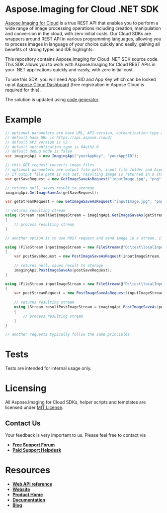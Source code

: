 # Aspose.Imaging for Cloud .NET SDK
[Aspose.Imaging for Cloud](https://products.aspose.cloud/imaging/cloud) is a true REST API that enables you to perform a wide range of image processing operations including creation, manipulation and conversion in the cloud, with zero initial costs. Our Cloud SDKs are wrappers around REST API in various programming languages, allowing you to process images in language of your choice quickly and easily, gaining all benefits of strong types and IDE highlights. 

This repository contains Aspose.Imaging for Cloud .NET SDK source code. This SDK allows you to work with Aspose.Imaging for Cloud REST APIs in your .NET applications quickly and easily, with zero initial cost.

To use this SDK, you will need App SID and App Key which can be looked up at [Aspose Cloud Dashboard](https://dashboard.aspose.cloud/#/apps) (free registration in Aspose Cloud is required for this).

The solution is updated using [code generator](https://github.com/aspose-imaging-cloud/aspose-imaging-cloud-codegen).

# Example
```csharp
// optional parameters are base URL, API version, authentication type and debug mode
// default base URL is https://api.aspose.cloud/
// default API version is v2
// default authentication type is OAuth2.0
// default debug mode is false
var imagingApi = new ImagingApi("yourAppKey", "yourAppSID");

// this GET request converts image files
// optional parameters are output file path, input file folder and Aspose storage name (if you have more than one storage and want to use non-default one) 
// if output file path is not set, resulting image is returned in a stream; otherwise, it's saved at the specified path in the storage and null is returned
var getSaveRequest = new GetImageSaveAsRequest("inputImage.jpg", "png", "ResultFolder/resultImage.png", "InputFolder");

// returns null, saves result to storage
imagingApi.GetImageSaveAs(getSaveRequest);

var getStreamRequest = new GetImageSaveAsRequest("inputImage.jpg", "png", null, "InputFolder");

// returns resulting stream
using (Stream resultGetImageStream = imagingApi.GetImageSaveAs(getStreamRequest))
{
	// process resulting stream
}

// another option is to use POST request and send image in a stream, if it's not present in your storage

using (FileStream inputImageStream = new FileStream(@"D:\test\localInputImage.jpg", FileMode.Open, FileAccess.Read))
{
	var postSaveRequest = new PostImageSaveAsRequest(inputImageStream, "png", "ResultFolder/resultImage.png");
	
	// returns null, saves result to storage
	imagingApi.PostImageSaveAs(postSaveRequest);
}

using (FileStream inputImageStream = new FileStream(@"D:\test\localInputImage.jpg", FileMode.Open, FileAccess.Read))
{
	var postStreamRequest = new PostImageSaveAsRequest(inputImageStream, "png");
	
	// returns resulting stream
	using (Stream resultPostImageStream = imagingApi.PostImageSaveAs(postStreamRequest))
	{
		// process resulting stream
	}
}

// another requests typically follow the same principles
```

# Tests
Tests are intended for internal usage only.

# Licensing
All Aspose.Imaging for Cloud SDKs, helper scripts and templates are licensed under [MIT License](LICENSE).

## Contact Us
Your feedback is very important to us. Please feel free to contact via
+ [**Free Support Forum**](https://forum.aspose.cloud/c/imaging)
+ [**Paid Support Helpdesk**](https://helpdesk.aspose.imaging/)

# Resources
+ [**Web API reference**](https://apireference.aspose.cloud/imaging/)
+ [**Website**](https://www.aspose.cloud)
+ [**Product Home**](https://products.aspose.cloud/imaging/cloud)
+ [**Documentation**](https://docs.aspose.cloud/display/imagingcloud/Home)
+ [**Blog**](https://blog.aspose.cloud/category/aspose-products/aspose.imaging-cloud/)